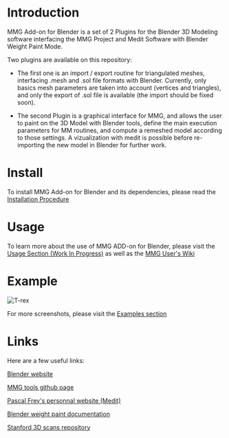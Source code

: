 # Introduction

MMG Add-on for Blender is a set of 2 Plugins for the Blender 3D Modeling software interfacing the MMG Project and Medit Software with Blender Weight Paint Mode.

Two plugins are available on this repository:

* The first one is an import / export routine for triangulated meshes, interfacing .mesh and .sol file formats with Blender. 
Currently, only basics mesh parameters are taken into account (vertices and triangles), and only the export of .sol file is available (the import should be fixed soon).

* The second Plugin is a graphical interface for MMG, and allows the user to paint on the 3D Model with Blender tools, define the main execution parameters for MM routines, and compute a remeshed model according to those settings. A vizualization with medit is possible before re-importing the new model in Blender for further work.



# Install

To install MMG Add-on for Blender and its dependencies, please read the [Installation Procedure](doc/INSTALL.md)


# Usage

To learn more about the use of MMG ADD-on for Blender, please visit the [Usage Section (Work In Progress)](doc/USAGE.md) as well as the [MMG User's Wiki](https://github.com/MmgTools/mmg/wiki)

# Example

![T-rex](https://cloud.githubusercontent.com/assets/11873158/11323666/c2cdb114-9118-11e5-893f-87e2cf74bc7b.png "T-rex remeshed")

For more screenshots, please visit the [Examples section](doc/EXAMPLES.md)




# Links

Here are a few useful links:

[Blender website](https://www.blender.org)

[MMG tools github page](https://github.com/MmgTools/mmg)

[Pascal Frey's personnal website (Medit)](http://www.ann.jussieu.fr/frey/software.html)

[Blender weight paint documentation](http://www.blender.org/manual/modeling/meshes/vertex_groups/weight_paint.html)

[Stanford 3D scans repository](http://graphics.stanford.edu/data/3Dscanrep/)


